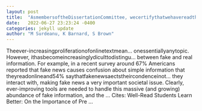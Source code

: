 ```yaml
---
layout: post
title:  "AsmembersoftheDissertationCommittee, wecertifythatwehavereadthedis-sertationpreparedbyMithunPaul, titledKnowledgeDistillationAsASolutionFor …"
date:   2022-06-27 23:23:24 -0400
categories: jekyll update
author: "M Surdeanu, K Barnard, S Brown"
---
```

Theever-increasingproliferationofonlinetextmean… onessentiallyanytopic. However, ithasbecomeincreasinglydiculttodistingu… between fake and real information. For example, in a recent survey around 67% Americans reported that fake news causes confusion about simple information that theyreadonlineand54% saythatfakenewsaectstheircondenceinot… they interact with, making fake news a very important societal issue. Clearly, ever-improving tools are needed to handle this massive (and growing) abundance of fake information, and the …
Cites: ‪Well-Read Students Learn Better: On the Importance of Pre …‬  